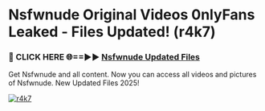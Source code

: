 # Nsfwnude Original Videos 0nlyFans Leaked - Files Updated! (r4k7)

<h3>🔴 CLICK HERE 🌐==►► <a href="https://tinyurl.com/y5r63du9" rel="nofollow">Nsfwnude Updated Files</a></h3>

Get Nsfwnude and all content. Now you can access all videos and pictures of Nsfwnude. New Updated Files 2025!

[![r4k7](https://i.imgur.com/UVo9nyh.gif)](https://tinyurl.com/y5r63du9)